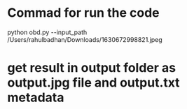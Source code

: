 # Commad for run the code
python obd.py --input_path /Users/rahulbadhan/Downloads/1630672998821.jpeg
# get result in output folder as output.jpg file and output.txt metadata


